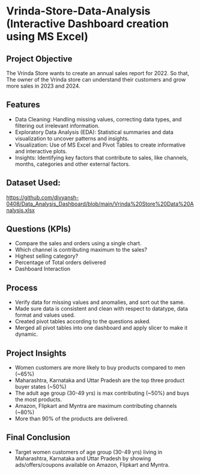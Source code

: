 # Vrinda-Store-Data-Analysis (Interactive Dashboard creation using MS Excel)
## Project Objective
The Vrinda Store wants to create an annual sales report for 2022. So that, The owner of the Vrinda store can understand their customers and grow more sales in 2023 and 2024.
## Features
- Data Cleaning: Handling missing values, correcting data types, and filtering out irrelevant information.
- Exploratory Data Analysis (EDA): Statistical summaries and data visualization to uncover patterns and insights.
- Visualization: Use of MS Excel and Pivot Tables to create informative and interactive plots.
- Insights: Identifying key factors that contribute to sales, like channels, months, categories and other external factors.
## Dataset Used:
https://github.com/divyansh-0408/Data_Analysis_Dashboard/blob/main/Vrinda%20Store%20Data%20Analysis.xlsx
## Questions (KPIs)
-	Compare the sales and orders using a single chart.
-	Which channel is contributing maximum to the sales?
-	Highest selling category?
-	Percentage of Total orders delivered
-	Dashboard Interaction
## Process
-	Verify data for missing values and anomalies, and sort out the same.
-	Made sure data is consistent and clean with respect to datatype, data format and values used.
-	Created pivot tables according to the questions asked.
-	Merged all pivot tables into one dashboard and apply slicer to make it dynamic.
## Project Insights
-	Women customers are more likely to buy products compared to men (~65%)
-	Maharashtra, Karnataka and Uttar Pradesh are the top three product buyer states (~50%)
-	The adult age group (30-49 yrs) is max contributing (~50%) and buys the most products.
-	Amazon, Flipkart and Myntra are maximum contributing channels (~80%)
-	More than 90% of the products are delivered.
## Final Conclusion
-	Target women customers of age group (30-49 yrs) living in Maharashtra, Karnataka and Uttar Pradesh by showing ads/offers/coupons available on Amazon, Flipkart and Myntra.
